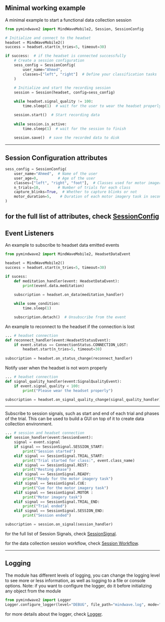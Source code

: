 ## Minimal working example
A minimal example to start a functional data collection session
```python linenums="1"
from pymindwave2 import MindWaveMobile2, Session, SessionConfig

# Initialize and connect to the headset
headset = MindWaveMobile2()
success = headset.start(n_tries=5, timeout=30)

if success:  # if the headset is connected successfully
    # Create a session configuration
    sess_config = SessionConfig(
        user_name="Ahmed",
        classes=["left", "right"]  # Define your classification tasks
    )
    
    # Initialize and start the recording session
    session = Session(headset, config=sess_config)

    while headset.signal_quality != 100:
        time.sleep(1)  # wait for the user to wear the headset properly

    session.start()  # Start recording data
    
    while session.is_active:
        time.sleep(1)  # wait for the session to finish
    
    session.save()  # save the recorded data to disk
```
---
## Session Configuration attributes
```python linenums="1"
sess_config = SessionConfig(
    user_name="Ahmed",  # Name of the user
    user_age=0,         # Age of the user
    classes=["left", "right", "foot"],  # Classes used for motor imagery tasks
    n_trials=10,        # Number of trials for each class
    capture_blinks=True,  # Whether to capture blinks or not
    motor_duration=5,    # Duration of each motor imagery task in seconds
)
```
for the full list of attributes, check [SessionConfig](https://princeegy.github.io/pymindwave2/api/session/#mindwave.session.SessionConfig)
---
## Event Listeners
An example to subscribe to headset data emitted events
```python linenums="1"
from pymindwave2 import MindWaveMobile2, HeadsetDataEvent

headset = MindWaveMobile2()
success = headset.start(n_tries=5, timeout=30)

if sucess:
    def meditation_handler(event: HeadsetDataEvent):
        print(event.data.meditation)
    
    subscription = headset.on_data(meditation_handler)

    while some_condition:
        time.sleep(1)

    subscription.detach()  # Unsubscribe from the event
```
An example to reconnect to the headset if the connection is lost
```python linenums="1"
... # headset connection
def reconnect_handler(event:HeadsetStatusEvent):
    if event.status == ConnectionStatus.CONNECTION_LOST:
        headset.start(n_tries=5, timeout=30)
    
subscription = headset.on_status_change(reconnect_handler)
```

Notify user when the headset is not worn properly
```python linenums="1"
... # headset connection
def signal_quality_handler(event:SignalQualityEvent):
    if event.signal_quality < 100:
        print("Please wear the headset properly")

subscription = headset.on_signal_quality_change(signal_quality_handler)
```
---
Subscribe to session signals, such as start and end of each trial and phases of the trial. This can be used to build a GUI on top of it to create data collection environment.
```python linenums="1"
... # session and headset connection
def session_handler(event:SessionEvent):
    signal = event.signal
    if signal == SessionSignal.SESSION_START:
        print("Session started")
    elif signal == SessionSignal.TRIAL_START:
        print("Trial started for class:", event.class_name)
    elif signal == SessionSignal.REST:
        print("Resting phase")
    elif signal == SessionSignal.READY:
        print("Ready for the motor imagery task")
    elif signal == SessionSignal.CUE:
        print("Cue for the motor imagery task")
    elif signal == SessionSignal.MOTOR :
        print("Motor imagery task")
    elif signal == SessionSignal.TRIAL_END:
        print("Trial ended")
    elif signal == SessionSignal.SESSION_END:
        print("Session ended")

subscription = session.on_signal(session_handler)
```
for the full list of Session Signals, check [SessionSignal](https://princeegy.github.io/pymindwave2/api/enums/#mindwave.session.SessionSignal).

for the data collection session workflow, check [Session Workflow](https://princeegy.github.io/pymindwave2/api/session/#mindwave.session.Session).

---
## Logging
The module has different levels of logging, you can change the logging level to see more or less information, as well as logging to a file or console options.
Note: if you want to configure the logger, do it before initializing any object from the module
```python linenums="1"
from pymindwave2 import Logger
Logger.configure_logger(level="DEBUG", file_path="mindwave.log", mode="w", console_output=False)
```
for more details about the logger, check [Logger](https://princeegy.github.io/pymindwave2/api/logger/#mindwave.logger.Logger).
